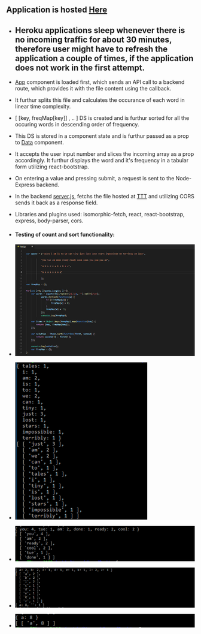 
## Application is hosted [Here](https://wordsort.herokuapp.com/)
* ## Heroku applications sleep whenever there is no incoming traffic for about 30 minutes, therefore user might have to refresh the application a couple of times, if the application does not work in the first attempt.


* [App](https://github.com/falcon1996/tales/blob/master/words-app/src/App.js) component is loaded first, which sends an API call to a backend route, which provides it with the file content using the callback.

* It furthur splits this file and calculates the occurance of each word in linear time complexity.

* [ [key, freqMap[key]] , .. ] DS is created and is furthur sorted for all the occuring words in descending order of frequency.

* This DS is stored in a component state and is furthur passed as a prop to [Data](https://github.com/falcon1996/tales/blob/master/words-app/src/Input.js) component.

* It accepts the user input number and slices the incoming array as a prop accordingly. It furthur displays the word and it's frequency in a tabular form utilizing react-bootstrap.

* On entering a value and pressing submit, a request is sent to the Node-Express backend.

* In the backend [server.js](https://github.com/falcon1996/tales/blob/master/server.js), fetchs the file hosted at [TTT](http://terriblytinytales.com/test.txt) and utilizing CORS sends it back as a response field.

* Libraries and plugins used: isomorphic-fetch, react, react-bootstrap, express, body-parser, cors.


* #### Testing of count and sort functionality: 

*  ![Test image 1](https://github.com/falcon1996/tales/blob/master/test/test.PNG) 
*  ![Test image 2](https://github.com/falcon1996/tales/blob/master/test/1.PNG) 
*  ![Test image 3](https://github.com/falcon1996/tales/blob/master/test/2.PNG) 
*  ![Test image 4](https://github.com/falcon1996/tales/blob/master/test/3.PNG) 
*  ![Test image 5](https://github.com/falcon1996/tales/blob/master/test/4.PNG) 

